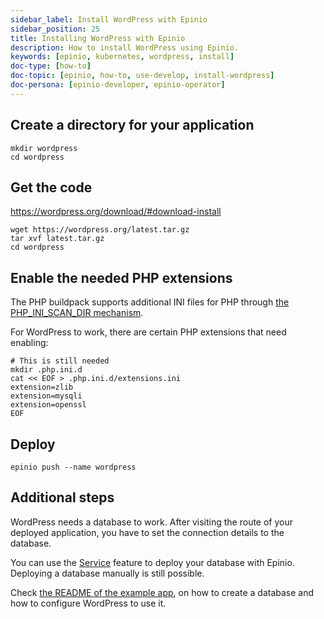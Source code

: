 ```yaml
---
sidebar_label: Install WordPress with Epinio
sidebar_position: 25
title: Installing WordPress with Epinio
description: How to install WordPress using Epinio.
keywords: [epinio, kubernetes, wordpress, install]
doc-type: [how-to]
doc-topic: [epinio, how-to, use-develop, install-wordpress]
doc-persona: [epinio-developer, epinio-operator]
---
```


<head>
  <link rel="canonical" href="https://docs.epinio.io/howtos/use-develop/install_wordpress_application"/>
</head>

## Create a directory for your application

```console
mkdir wordpress
cd wordpress
```

## Get the code

https://wordpress.org/download/#download-install

```console
wget https://wordpress.org/latest.tar.gz
tar xvf latest.tar.gz
cd wordpress
```

## Enable the needed PHP extensions

The PHP buildpack supports additional INI files for PHP through
[the PHP_INI_SCAN_DIR mechanism](https://paketo.io/docs/howto/php/#configure-php-with-a-custom-ini-file).

For WordPress to work, there are certain PHP extensions that need enabling:

```console
# This is still needed
mkdir .php.ini.d
cat << EOF > .php.ini.d/extensions.ini
extension=zlib
extension=mysqli
extension=openssl
EOF
```

## Deploy

```console
epinio push --name wordpress
```

## Additional steps

WordPress needs a database to work.
After visiting the route of your deployed application,
you have to set the connection details to the database.

You can use the [Service](../../references/services.md) feature to deploy your database with Epinio.
Deploying a database manually is still possible.

Check [the README of the example app](https://github.com/epinio/example-wordpress#step-4---create-a-database-for-wordpress),
on how to create a database and how to configure WordPress to use it.
